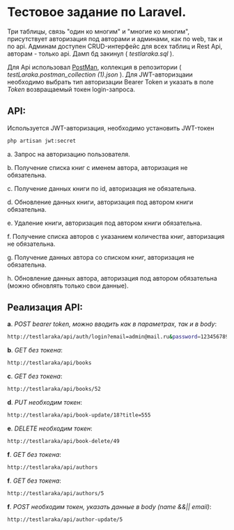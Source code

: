 # Тестовое задание по Laravel. 

Три таблицы, связь "один ко многим" и "многие ко многим", присутствует авторизация под авторами и админами, как по web, так и по api. Админам доступен CRUD-интерфейс для всех таблиц и Rest Api, авторам - только api. Дамп бд закинул ( *testlaraka.sql* ).

Для Api использовал [PostMan](https://www.postman.com/), коллекция в репозитории ( *testLaraka.postman_collection (1).json* ). Для JWT-авторизцаии необходимо выбрать тип авторизации Bearer Token и указать в поле *Token* возвращаемый токен login-запроса. 
 
## API:

Используется JWT-авторизация, необходимо установить JWT-токен 
```bash
php artisan jwt:secret
```


a.	Запрос на авторизацию пользователя.

b.	Получение списка книг с именем автора, авторизация не обязательна.

c.	Получение данных книги по id, авторизация не обязательна.

d.	Обновление данных книги, авторизация под автором книги обязательна.

e.	Удаление книги, авторизация под автором книги обязательна.

f.	Получение списка авторов с указанием количества книг, авторизация не обязательна.

g.	Получение данных автора со списком книг, авторизация не обязательна.

h.	Обновление данных автора, авторизация под  автором обязательна (можно обновлять только свои данные).

## Реализация API:



**a**. *POST bearer token, можно вводить как в параметрах, так и в body*:

```bash
http://testlaraka/api/auth/login?email=admin@mail.ru&password=123456789	
``` 



**b**. *GET без токена*:
```bash
http://testlaraka/api/books	
``` 

**c**. *GET без токена*:
```bash
http://testlaraka/api/books/52		
``` 

**d**. *PUT необходим токен*:
```bash
http://testlaraka/api/book-update/18?title=555		
``` 

**e**. *DELETE необходим токен*:
```bash
http://testlaraka/api/book-delete/49		
``` 

**f**. *GET без токена*:
```bash
http://testlaraka/api/authors		
``` 

**f**. *GET без токена*:
```bash
http://testlaraka/api/authors/5	
``` 

**f**. *POST необходим токен, указать данные в body (name &&|| email)*:
```bash
http://testlaraka/api/author-update/5
``` 
